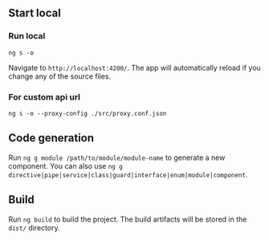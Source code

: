 ## Start local
### Run  local
```
ng s -o
``` 
Navigate to `http://localhost:4200/`. The app will automatically reload if you change any of the source files.
### For custom api url
```
ng s -o --proxy-config ./src/proxy.conf.json
```
## Code generation

Run `ng g module /path/to/module/module-name` to generate a new component. You can also use `ng g directive|pipe|service|class|guard|interface|enum|module|component`.

## Build

Run `ng build` to build the project. The build artifacts will be stored in the `dist/` directory.
